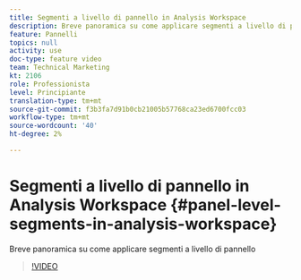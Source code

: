 ```yaml
---
title: Segmenti a livello di pannello in Analysis Workspace
description: Breve panoramica su come applicare segmenti a livello di pannello
feature: Pannelli
topics: null
activity: use
doc-type: feature video
team: Technical Marketing
kt: 2106
role: Professionista
level: Principiante
translation-type: tm+mt
source-git-commit: f3b3fa7d91b0cb21005b57768ca23ed6700fcc03
workflow-type: tm+mt
source-wordcount: '40'
ht-degree: 2%

---
```



# Segmenti a livello di pannello in Analysis Workspace {#panel-level-segments-in-analysis-workspace}

Breve panoramica su come applicare segmenti a livello di pannello

>[!VIDEO](https://video.tv.adobe.com/v/24032/?quality=12)

